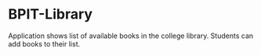 # BPIT-Library
Application shows list of available books in the college library. Students can add books to their list.
